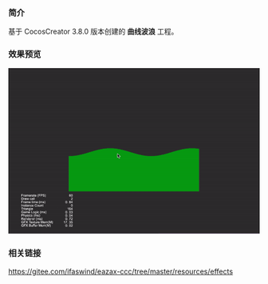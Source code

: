 ### 简介
基于 CocosCreator 3.8.0 版本创建的 **曲线波浪** 工程。

### 效果预览
![image](../../../gif/202202/2022022505.gif)

### 相关链接
https://gitee.com/ifaswind/eazax-ccc/tree/master/resources/effects